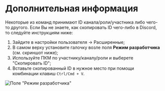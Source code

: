 # Дополнительная информация

Некоторые из команд принимают ID канала/роли/участника либо чего-то другого. Если Вы не знаете, как скопировать ID чего-либо в Discord, то следуйте инструкциям ниже:

1. Зайдите в настройки пользователя -&gt; Расширенные;
2. В самом верху установите галочку возле поля **Режим разработчика** \(см. скриншот ниже\);
3. Используйте ПКМ по участнику/каналу/роли и выберете "Скопировать ID";
4. Вставьте скопированный ID в нужное место при помощи комбинации клавиш `Ctrl/Cmd + V`.

![&#x41F;&#x43E;&#x43B;&#x435; &quot;&#x420;&#x435;&#x436;&#x438;&#x43C; &#x440;&#x430;&#x437;&#x440;&#x430;&#x431;&#x43E;&#x442;&#x447;&#x438;&#x43A;&#x430;&quot;](https://gblobscdn.gitbook.com/assets%2F-M_SJTW28j16XtmfyHks%2F-M_VlC1rl_G6XK4_cA9l%2F-M_Vm31MPaXj75lo7l6I%2Fimage.png?alt=media&token=75cf2098-b0a7-4161-80d0-b602a4b2f7f2)

​


